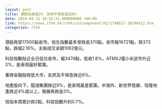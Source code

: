 ```yaml
---
layout: post
title: 港股低收逾2%　友邦平保急挫近6%
date: 2024-04-12 16:52:51.000000000 +08:00
link: https://news.rthk.hk/rthk/ch/component/k2/1748617-20240412.htm
categories: rthk
---
```


港股再穿17000點收市。恒生指數最多曾跌逾370點，收市報16721點，跌373點，跌幅2.18%。主板成交金額1062億元。

科技指數貼近全日低位收市，報3474點，低收1.8%。ATMXJ僅小米逆市升近3%，是表現最好藍籌。

重磅金融股拖低大市，友邦及平保急挫近6%。

地產股向下，龍湖集團挫近9%，是表現最差藍籌。中海外、新世界發展、恒隆地產跌近4%或以上，領展再跌逾3%。

恒指本周累計跌2點，科技指數升約0.7%。
